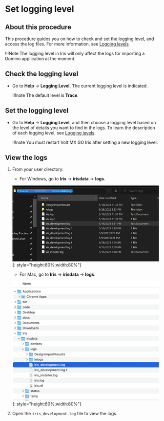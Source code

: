 # Set logging level

## About this procedure
This procedure guides you on how to check and set the logging level, and access the log files. For more information, see [Logging levels](../references/reflogginglevels.md). 

!!!Note
    The logging level in Iris will only affect the logs for importing a Domino application at the moment.

## Check the logging level

- Go to **Help** &rarr; **Logging Level**. The current logging level is indicated.

    !!!note
        The default level is **Trace**. 

## Set the logging level

- Go to **Help** &rarr; **Logging Level**, and then choose a logging level based on the level of details you want to find in the logs. To learn the description of each logging level, see [Logging levels](../references/reflogginglevels.md).

    !!!note
        You must restart Volt MX GO Iris after setting a new logging level.

## View the logs

1. From your user directory:

    - For Windows, go to **Iris** &rarr; **irisdata** &rarr; **logs**.

    ![](../assets/images/diloggingwin.png){: style="height:80%;width:80%"}

    - For Mac, go to **Iris** &rarr; **irisdata** &rarr; **logs**. 

    ![](../assets/images/dilogging.png){: style="height:80%;width:80%"}

2. Open the `iris_development.log` file to view the logs.

